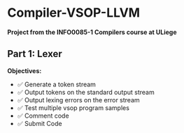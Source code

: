 # Compiler-VSOP-LLVM

**Project from the INFO0085-1 Compilers course at ULiege**

## Part 1: Lexer

**Objectives:**
+ ✅ Generate a token stream
+ ✅ Output tokens on the standard output stream
+ ✅ Output lexing errors on the error stream
+ ✅ Test multiple vsop program samples
+ ✅ Comment code
+ ✅ Submit Code
